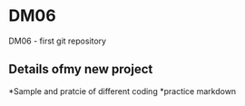 # DM06
DM06 - first git repository
## Details ofmy new project
*Sample and pratcie of different coding 
*practice markdown
